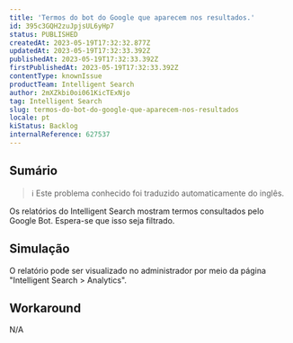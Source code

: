 ```yaml
---
title: 'Termos do bot do Google que aparecem nos resultados.'
id: 395c3GQH2zuJpjsUL6yHp7
status: PUBLISHED
createdAt: 2023-05-19T17:32:32.877Z
updatedAt: 2023-05-19T17:32:33.392Z
publishedAt: 2023-05-19T17:32:33.392Z
firstPublishedAt: 2023-05-19T17:32:33.392Z
contentType: knownIssue
productTeam: Intelligent Search
author: 2mXZkbi0oi061KicTExNjo
tag: Intelligent Search
slug: termos-do-bot-do-google-que-aparecem-nos-resultados
locale: pt
kiStatus: Backlog
internalReference: 627537
---
```


## Sumário

>ℹ️ Este problema conhecido foi traduzido automaticamente do inglês.


Os relatórios do Intelligent Search mostram termos consultados pelo Google Bot. Espera-se que isso seja filtrado.

## Simulação


O relatório pode ser visualizado no administrador por meio da página "Intelligent Search > Analytics".



## Workaround


N/A

